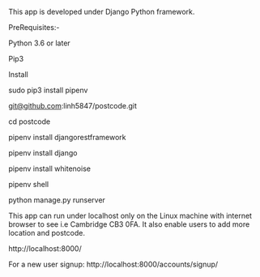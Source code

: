 This app is developed under Django Python framework.

PreRequisites:-

Python 3.6 or later

Pip3

Install

sudo pip3 install pipenv

git@github.com:linh5847/postcode.git

cd postcode

pipenv install djangorestframework

pipenv install django

pipenv install whitenoise

pipenv shell

python manage.py runserver

This app can run under localhost only on the Linux machine with internet browser to see i.e Cambridge CB3 0FA. It also enable users to add more location and postcode.

http://localhost:8000/

For a new user signup: http://localhost:8000/accounts/signup/


